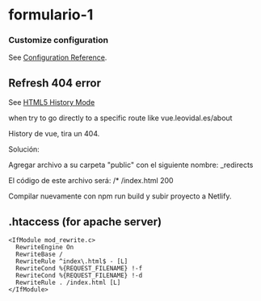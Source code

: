 # formulario-1

### Customize configuration
See [Configuration Reference](https://cli.vuejs.org/config/).


## Refresh 404 error

See [HTML5 History Mode](https://router.vuejs.org/guide/essentials/history-mode.html#example-server-configurations)

when try to go directly to a specific route like vue.leovidal.es/about

History de vue, tira un 404.

Solución:

Agregar archivo a su carpeta "public" con el siguiente nombre: _redirects

El código de este archivo será: /* /index.html  200

Compilar nuevamente con npm run build y subir proyecto a Netlify.

## .htaccess (for apache server)
```
<IfModule mod_rewrite.c>
  RewriteEngine On
  RewriteBase /
  RewriteRule ^index\.html$ - [L]
  RewriteCond %{REQUEST_FILENAME} !-f
  RewriteCond %{REQUEST_FILENAME} !-d
  RewriteRule . /index.html [L]
</IfModule>
